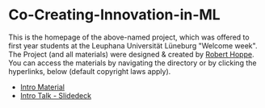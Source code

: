 # Co-Creating-Innovation-in-ML
This is the homepage of the above-named project, which was offered to first year students at the Leuphana Universität Lüneburg "Welcome week".
The Project (and all materials) were designed & created by [Robert Hoppe](https://www.linkedin.com/in/robert-m-hoppe/). \
You can access the materials by navigating the directory or by clicking the hyperlinks, below (default copyright laws apply).
* [Intro Material](Intro_Materials_Co-Creating_Innovation_in_Machine_Learning.pdf)
* [Intro Talk - Slidedeck](Intro_Talk_Co-Creating_Innovation_in_Machine_Learning_REDUCED.pdf)



